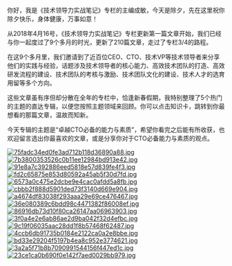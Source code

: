 你好，我是《技术领导力实战笔记》专栏的主编成敏，今天是除夕，先在这里祝你除夕快乐，身体健康，万事如意！

从2018年4月16号，《技术领导力实战笔记》专栏更新第一篇文章开始，我们已经与你一起度过了9个多月的时光，更新了210篇文章，走过了专栏3/4的路程。

在这9个多月里，我们邀请到了近百位CEO、CTO、技术VP等技术领导者来分享他们的实践与经验，话题涉及技术领导者的核心能力、高效技术团队的打造、高效研发流程的建设、技术团队的考核与激励、技术团队文化的建设、技术人才的选育用留等多个方向。

这些文章虽有序但却分散在全年的专栏中，恰逢新春假期，我特别整理了5个热门的主题的直达专辑，以便您按照主题领域来回顾。你可以点击知识卡，跳转到你最想看的那篇文章，温故而知新。

今天专辑的主题是“卓越CTO必备的能力与素质”，希望你看完之后能有所收获，也欢迎留言选出你最喜欢的文章，或是分享你对于CTO必备能力与素质的观点。

[![75fadc34ed0fe3ad712b118d36890a88.jpg][]][75fadc34ed0fe3ad712b118d36890a88.jpg 1]
[![7b3800353526c0b11ee12984bd913e42.jpg][]][7b3800353526c0b11ee12984bd913e42.jpg 1]
[![91e8a7c392886eed5818e57d839fe4f3.jpg][]][91e8a7c392886eed5818e57d839fe4f3.jpg 1]
[![fd2c65875e853d80592a45ab5f30d7fd.jpg][]][fd2c65875e853d80592a45ab5f30d7fd.jpg 1]
[![6573a0c475e2dcbe9e4cac0afdd5a8fb.jpg][]][6573a0c475e2dcbe9e4cac0afdd5a8fb.jpg 1]
[![cbbb2f888d5901ded73f3140d669e904.jpg][]][cbbb2f888d5901ded73f3140d669e904.jpg 1]
[![a4674df83038f293aaa29e69ce476467.jpg][]][a4674df83038f293aaa29e69ce476467.jpg 1]
[![36e080389c6bdd98c4471382f86008ef.jpg][]][36e080389c6bdd98c4471382f86008ef.jpg 1]
[![86916db73d10f80ca26147aa06963903.jpg][]][86916db73d10f80ca26147aa06963903.jpg 1]
[![3f0a4e2e6ab86ae2d9ba042f32d4efbc.jpg][]][3f0a4e2e6ab86ae2d9ba042f32d4efbc.jpg 1]
[![9c19f06035aac28dd1f8b57468f62487.jpg][]][9c19f06035aac28dd1f8b57468f62487.jpg 1]
[![4ccb6db91735b0184e2122ca0a2e8bbe.jpg][]][4ccb6db91735b0184e2122ca0a2e8bbe.jpg 1]
[![bd33e29204f5197b4ea8c952e3774621.jpg][]][bd33e29204f5197b4ea8c952e3774621.jpg 1]
[![3a2a5f71b8b7090991544156f447ed1c.jpg][]][3a2a5f71b8b7090991544156f447ed1c.jpg 1]
[![23ce1ca0b690f0e142f7aed0029bb979.jpg][]][23ce1ca0b690f0e142f7aed0029bb979.jpg 1]


[75fadc34ed0fe3ad712b118d36890a88.jpg]: https://static001.geekbang.org/resource/image/75/88/75fadc34ed0fe3ad712b118d36890a88.jpg
[75fadc34ed0fe3ad712b118d36890a88.jpg 1]: https://time.geekbang.org/column/article/6257
[7b3800353526c0b11ee12984bd913e42.jpg]: https://static001.geekbang.org/resource/image/7b/42/7b3800353526c0b11ee12984bd913e42.jpg
[7b3800353526c0b11ee12984bd913e42.jpg 1]: https://time.geekbang.org/column/article/6374
[91e8a7c392886eed5818e57d839fe4f3.jpg]: https://static001.geekbang.org/resource/image/91/f3/91e8a7c392886eed5818e57d839fe4f3.jpg
[91e8a7c392886eed5818e57d839fe4f3.jpg 1]: https://time.geekbang.org/column/article/6399
[fd2c65875e853d80592a45ab5f30d7fd.jpg]: https://static001.geekbang.org/resource/image/fd/fd/fd2c65875e853d80592a45ab5f30d7fd.jpg
[fd2c65875e853d80592a45ab5f30d7fd.jpg 1]: https://time.geekbang.org/column/article/6581
[6573a0c475e2dcbe9e4cac0afdd5a8fb.jpg]: https://static001.geekbang.org/resource/image/65/fb/6573a0c475e2dcbe9e4cac0afdd5a8fb.jpg
[6573a0c475e2dcbe9e4cac0afdd5a8fb.jpg 1]: https://time.geekbang.org/column/article/6585
[cbbb2f888d5901ded73f3140d669e904.jpg]: https://static001.geekbang.org/resource/image/cb/04/cbbb2f888d5901ded73f3140d669e904.jpg
[cbbb2f888d5901ded73f3140d669e904.jpg 1]: https://time.geekbang.org/column/article/6656
[a4674df83038f293aaa29e69ce476467.jpg]: https://static001.geekbang.org/resource/image/a4/67/a4674df83038f293aaa29e69ce476467.jpg
[a4674df83038f293aaa29e69ce476467.jpg 1]: https://time.geekbang.org/column/article/9426
[36e080389c6bdd98c4471382f86008ef.jpg]: https://static001.geekbang.org/resource/image/36/ef/36e080389c6bdd98c4471382f86008ef.jpg
[36e080389c6bdd98c4471382f86008ef.jpg 1]: https://time.geekbang.org/column/article/10154
[86916db73d10f80ca26147aa06963903.jpg]: https://static001.geekbang.org/resource/image/86/03/86916db73d10f80ca26147aa06963903.jpg
[86916db73d10f80ca26147aa06963903.jpg 1]: https://time.geekbang.org/column/article/12246
[3f0a4e2e6ab86ae2d9ba042f32d4efbc.jpg]: https://static001.geekbang.org/resource/image/3f/bc/3f0a4e2e6ab86ae2d9ba042f32d4efbc.jpg
[3f0a4e2e6ab86ae2d9ba042f32d4efbc.jpg 1]: https://time.geekbang.org/column/article/12378
[9c19f06035aac28dd1f8b57468f62487.jpg]: https://static001.geekbang.org/resource/image/9c/87/9c19f06035aac28dd1f8b57468f62487.jpg
[9c19f06035aac28dd1f8b57468f62487.jpg 1]: https://time.geekbang.org/column/article/74338
[4ccb6db91735b0184e2122ca0a2e8bbe.jpg]: https://static001.geekbang.org/resource/image/4c/be/4ccb6db91735b0184e2122ca0a2e8bbe.jpg
[4ccb6db91735b0184e2122ca0a2e8bbe.jpg 1]: https://time.geekbang.org/column/article/75341
[bd33e29204f5197b4ea8c952e3774621.jpg]: https://static001.geekbang.org/resource/image/bd/21/bd33e29204f5197b4ea8c952e3774621.jpg
[bd33e29204f5197b4ea8c952e3774621.jpg 1]: https://time.geekbang.org/column/article/79774
[3a2a5f71b8b7090991544156f447ed1c.jpg]: https://static001.geekbang.org/resource/image/3a/1c/3a2a5f71b8b7090991544156f447ed1c.jpg
[3a2a5f71b8b7090991544156f447ed1c.jpg 1]: https://time.geekbang.org/column/article/6297
[23ce1ca0b690f0e142f7aed0029bb979.jpg]: https://static001.geekbang.org/resource/image/23/79/23ce1ca0b690f0e142f7aed0029bb979.jpg
[23ce1ca0b690f0e142f7aed0029bb979.jpg 1]: https://time.geekbang.org/column/article/42080

